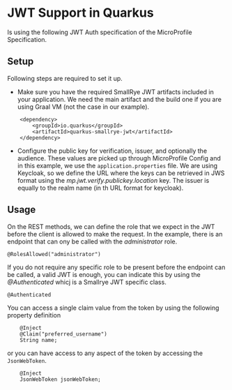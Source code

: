 # JWT Support in Quarkus

Is using the following JWT Auth specification of the MicroProfile Specification.

## Setup

Following steps are required to set it up.

- Make sure you have the required SmallRye JWT artifacts included in your application. We need the main artifact and the build one if you are using Graal VM (not the case in our example). 
````
    <dependency>
        <groupId>io.quarkus</groupId>
        <artifactId>quarkus-smallrye-jwt</artifactId>
    </dependency>
````
- Configure the public key for verification, issuer, and optionally the audience. These values are picked up through MicroProfile Config and in this example, we use the `application.properties` file. We are using Keycloak, so we define the URL where the keys can be retrieved in JWS format using the _mp.jwt.verify.publickey.location_ key.  The issuer is equally to the realm name (in th URL format for keycloak).

## Usage

On the REST methods, we can define the role that we expect in the JWT before the client is allowed to make the request.  In the example, there is an endpoint that can ony be called with the _administrator_ role.

````
@RolesAllowed("administrator")
````

If you do not require any specific role to be present before the endpoint can be called, a valid JWT is enough, you can indicate this by using the _@Authenticated_ whicj is a Smallrye JWT specific class.  

````
@Authenticated
````

You can access a single claim value from the token by using the following property definition

````
    @Inject
    @Claim("preferred_username")
    String name;
````

or you can have access to any aspect of the token by accessing the `JsonWebToken`.

````
    @Inject
    JsonWebToken jsonWebToken;
````
